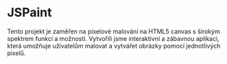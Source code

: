 # JSPaint
Tento projekt je zaměřen na pixelové malování na HTML5 canvas s širokým spektrem funkcí a možností. Vytvořili jsme interaktivní a zábavnou aplikaci, která umožňuje uživatelům malovat a vytvářet obrázky pomocí jednotlivých pixelů.
